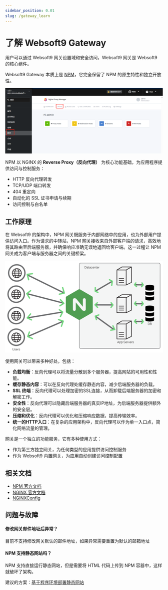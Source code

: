 ```yaml
---
sidebar_position: 0.01
slug: /gateway_learn
---
```


# 了解 Websoft9 Gateway

用户可以通过 Websoft9 网关设置域和安全访问，Websoft9 网关是 Websoft9 的核心组件。  

Websoft9 Gateway 本质上是 [NPM](https://nginxproxymanager.com/guide/)，它完全保留了 NPM 的原生特性和独立开放性。

![应用网关](./assets/websoft9-gateway-dashboard.png)

NPM 以 NGINX 的 **Reverse Proxy（反向代理）** 为核心功能基础，为应用程序提供访问与控制服务：  

- HTTP 反向代理转发
- TCP/UDP 端口转发
- 404 重定向
- 自动化的 SSL 证书申请与续期
- 访问控制与白名单

## 工作原理

在 Websoft9 的架构中，NPM 网关既服务于内部网络中的应用，也为外部用户提供访问入口。作为请求的中转站，NPM 网关接收来自外部客户端的请求，高效地将其路由至后端服务器，并确保响应准确无误地返回给客户端。这一过程让 NPM 网关成为客户端与服务器之间的关键桥梁。

![](./assets/websoft9-reverseproxy.png)

使用网关可以带来多种好处，包括：

- **负载均衡**：反向代理可以将流量分散到多个服务器，提高网站的可用性和性能。
- **缓存静态内容**：可以在反向代理处缓存静态内容，减少后端服务器的负载。
- **SSL 终端**：反向代理可以处理加密的SSL连接，从而卸载后端服务器的加密和解密工作。
- **安全性**：反向代理可以隐藏后端服务器的真实IP地址，为后端服务器提供额外的安全层。
- **压缩和优化**：反向代理可以优化和压缩响应数据，提高传输效率。
- **统一的HTTP入口**：在复杂的应用架构中，反向代理可以作为单一入口点，简化网络流量的管理。

网关是一个独立的功能服务，它有多种使用方式：

- 作为第三方独立网关，为任何类型的应用提供访问控制服务
- 作为 Websoft9 内置网关，为应用自动创建访问控制配置

## 相关文档

- [NPM 官方文档](https://nginxproxymanager.com/guide/)
- [NGINX 官方文档](https://nginx.org/en/docs/)
- [NGINXConfig](https://www.digitalocean.com/community/tools/nginx)

## 问题与故障

#### 修改网关邮件地址后异常？

目前不支持修改网关默认的邮件地址，如果异常需要重置为默认的邮箱地址

#### NPM 支持静态网站吗？

NPM 支持直接运行静态网站，但是需要将 HTML 代码上传到 NPM 容器中，这样就破坏了架构。   

建议的方案：[基于程序环境部署静态网站](./runtime)
